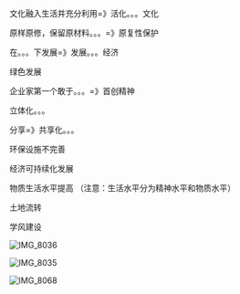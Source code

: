 文化融入生活并充分利用=》活化。。。文化

原样原修，保留原材料。。。=》原复性保护

在。。。下发展=》发展。。。经济

绿色发展

企业家第一个敢于。。。=》首创精神

立体化。。。

分享=》共享化。。。

环保设施不完善

经济可持续化发展

物质生活水平提高 （注意：生活水平分为精神水平和物质水平）

土地流转

学风建设

![IMG_8036](IMG_8036.JPG)



![IMG_8035](IMG_8035.JPG)

![IMG_8068](IMG_8068.PNG)

